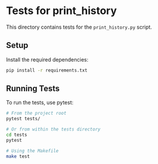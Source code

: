 # Tests for print_history

This directory contains tests for the `print_history.py` script.

## Setup

Install the required dependencies:

```bash
pip install -r requirements.txt
```

## Running Tests

To run the tests, use pytest:

```bash
# From the project root
pytest tests/

# Or from within the tests directory
cd tests
pytest

# Using the Makefile
make test
```
